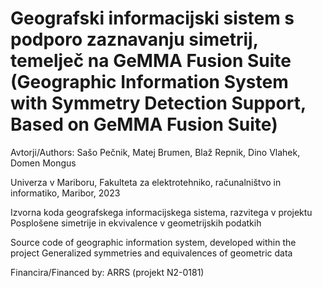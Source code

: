 # Geografski informacijski sistem s podporo zaznavanju simetrij, temelječ na GeMMA Fusion Suite (Geographic Information System with Symmetry Detection Support, Based on GeMMA Fusion Suite)

Avtorji/Authors: Sašo Pečnik, Matej Brumen, Blaž Repnik, Dino Vlahek, Domen Mongus

Univerza v Mariboru, Fakulteta za elektrotehniko, računalništvo in informatiko, Maribor, 2023

Izvorna koda geografskega informacijskega sistema, razvitega v projektu Posplošene simetrije in ekvivalence v geometrijskih podatkih

Source code of geographic information system, developed within the project Generalized symmetries and equivalences of geometric data

Financira/Financed by: ARRS (projekt N2-0181)
